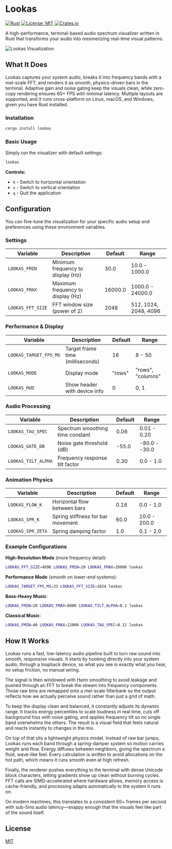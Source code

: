 # Lookas

[![Rust](https://img.shields.io/badge/rust-1.70+-orange.svg)](https://www.rust-lang.org)
[![License: MIT](https://img.shields.io/badge/License-MIT-yellow.svg)](https://opensource.org/licenses/MIT)
[![Crates.io](https://img.shields.io/crates/v/lookas.svg)](https://crates.io/crates/lookas)

A high-performance, terminal-based audio spectrum visualizer written in Rust that transforms your audio into mesmerizing real-time visual patterns.


![Lookas Visualization](https://github.com/user-attachments/assets/a0e2d146-9f10-4b8b-b2b5-2063338c98f3)

## What It Does

Lookas captures your system audio, breaks it into frequency bands with a mel-scale FFT, and renders it as smooth, physics-driven bars in the terminal. Adaptive gain and noise gating keep the visuals clean, while zero-copy rendering ensures 60+ FPS with minimal latency. Multiple layouts are supported, and it runs cross-platform on Linux, macOS, and Windows, given you have Rust installed.

### Installation

```bash
cargo install lookas
```

### Basic Usage

Simply run the visualizer with default settings:

```bash
lookas
```

**Controls:**

- `h` - Switch to horizontal orientation
- `v` - Switch to vertical orientation
- `q` - Quit the application

## Configuration

You can fine-tune the visualization for your specific audio setup and preferences using these environment variables.

### Settings

| Variable          | Description                       | Default | Range                 |
| ----------------- | --------------------------------- | ------- | --------------------- |
| `LOOKAS_FMIN`     | Minimum frequency to display (Hz) | 30.0    | 10.0 - 1000.0         |
| `LOOKAS_FMAX`     | Maximum frequency to display (Hz) | 16000.0 | 1000.0 - 24000.0      |
| `LOOKAS_FFT_SIZE` | FFT window size (power of 2)      | 2048    | 512, 1024, 2048, 4096 |

### Performance & Display

| Variable               | Description                      | Default | Range             |
| ---------------------- | -------------------------------- | ------- | ----------------- |
| `LOOKAS_TARGET_FPS_MS` | Target frame time (milliseconds) | 16      | 8 - 50            |
| `LOOKAS_MODE`          | Display mode                     | "rows"  | "rows", "columns" |
| `LOOKAS_HUD`           | Show header with device info     | 0       | 0, 1              |

### Audio Processing

| Variable            | Description                      | Default | Range         |
| ------------------- | -------------------------------- | ------- | ------------- |
| `LOOKAS_TAU_SPEC`   | Spectrum smoothing time constant | 0.06    | 0.01 - 0.20   |
| `LOOKAS_GATE_DB`    | Noise gate threshold (dB)        | -55.0   | -80.0 - -30.0 |
| `LOOKAS_TILT_ALPHA` | Frequency response tilt factor   | 0.30    | 0.0 - 1.0     |

### Animation Physics

| Variable          | Description                       | Default | Range        |
| ----------------- | --------------------------------- | ------- | ------------ |
| `LOOKAS_FLOW_K`   | Horizontal flow between bars      | 0.18    | 0.0 - 1.0    |
| `LOOKAS_SPR_K`    | Spring stiffness for bar movement | 60.0    | 10.0 - 200.0 |
| `LOOKAS_SPR_ZETA` | Spring damping factor             | 1.0     | 0.1 - 2.0    |

### Example Configurations

**High-Resolution Mode** (more frequency detail):

```bash
LOOKAS_FFT_SIZE=4096 LOOKAS_FMIN=20 LOOKAS_FMAX=20000 lookas
```

**Performance Mode** (smooth on lower-end systems):

```bash
LOOKAS_TARGET_FPS_MS=33 LOOKAS_FFT_SIZE=1024 lookas
```

**Bass-Heavy Music**:

```bash
LOOKAS_FMIN=20 LOOKAS_FMAX=8000 LOOKAS_TILT_ALPHA=0.1 lookas
```

**Classical Music**:

```bash
LOOKAS_FMIN=40 LOOKAS_FMAX=12000 LOOKAS_TAU_SPEC=0.12 lookas
```

## How It Works

Lookas runs a fast, low-latency audio pipeline built to turn raw sound into smooth, responsive visuals. It starts by hooking directly into your system audio, through a loopback device, so what you see is exactly what you hear, no setup friction, no manual wiring.

The signal is then windowed with Hann smoothing to avoid leakage and pushed through an FFT to break the stream into frequency components. Those raw bins are remapped onto a mel-scale filterbank so the output reflects how we actually perceive sound rather than just a grid of math.

To keep the display clean and balanced, it constantly adjusts its dynamic range. It tracks energy percentiles to scale loudness in real time, cuts off background hiss with noise gating, and applies frequency tilt so no single band overwhelms the others. The result is a visual field that feels natural and reacts instantly to changes in the mix.

On top of that sits a lightweight physics model. Instead of raw bar jumps, Lookas runs each band through a spring-damper system so motion carries weight and flow. Energy diffuses between neighbors, giving the spectrum a fluid, wave-like feel. Every calculation is written to avoid allocations on the hot path, which means it runs smooth even at high refresh.

Finally, the renderer pushes everything to the terminal with dense Unicode block characters, letting gradients show up clean without burning cycles. FFT calls are SIMD-accelerated where hardware allows, memory access is cache-friendly, and processing adapts automatically to the system it runs on.

On modern machines, this translates to a consistent 60+ frames per second with sub-5ms audio latency—snappy enough that the visuals feel like part of the sound itself.

## License

[MIT](LICENSE)

